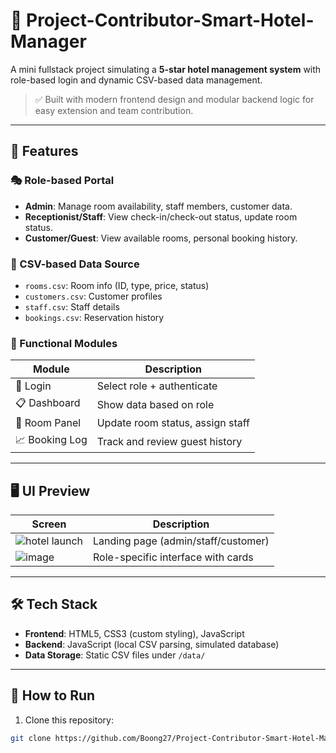 # 🏨 Project-Contributor-Smart-Hotel-Manager

A mini fullstack project simulating a **5-star hotel management system** with role-based login and dynamic CSV-based data management.

> ✅ Built with modern frontend design and modular backend logic for easy extension and team contribution.

---

## 🌟 Features

### 🎭 Role-based Portal
- **Admin**: Manage room availability, staff members, customer data.
- **Receptionist/Staff**: View check-in/check-out status, update room status.
- **Customer/Guest**: View available rooms, personal booking history.

### 🧾 CSV-based Data Source
- `rooms.csv`: Room info (ID, type, price, status)
- `customers.csv`: Customer profiles
- `staff.csv`: Staff details
- `bookings.csv`: Reservation history

### 💼 Functional Modules
| Module         | Description                       |
|----------------|-----------------------------------|
| 🧑 Login       | Select role + authenticate        |
| 📋 Dashboard   | Show data based on role           |
| 🧹 Room Panel  | Update room status, assign staff  |
| 📈 Booking Log | Track and review guest history    |

---

## 🖥️ UI Preview

| Screen | Description |
|--------|-------------|
| ![hotel launch](https://github.com/user-attachments/assets/e2c88e5d-066b-4384-b7f3-ca33f34b486b) | Landing page (admin/staff/customer) |
|![image](https://github.com/user-attachments/assets/1479cb4f-ba73-48fd-a9d5-9e60ee1031be)  | Role-specific interface with cards |


---

## 🛠️ Tech Stack

- **Frontend**: HTML5, CSS3 (custom styling), JavaScript
- **Backend**: JavaScript (local CSV parsing, simulated database)
- **Data Storage**: Static CSV files under `/data/`

---

## 🚀 How to Run

1. Clone this repository:
```bash
git clone https://github.com/Boong27/Project-Contributor-Smart-Hotel-Manager.git
